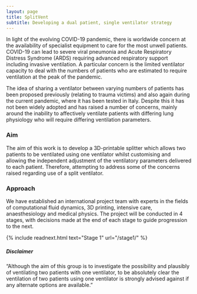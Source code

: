 ```yaml
---
layout: page
title: SplitVent
subtitle: Developing a dual patient, single ventilator strategy
---
```


In light of the evolving COVID-19 pandemic, there is worldwide concern at the availability of specialist equipment to care for the most unwell patients. COVID-19 can lead to severe viral pneumonia and Acute Respiratory Distress Syndrome (ARDS) requiring advanced respiratory support including invasive ventilation.
A particular concern is the limited ventilator capacity to deal with the numbers of patients who are estimated to require ventilation at the peak of the pandemic.

The idea of sharing a ventilator between varying numbers of patients has been proposed previously (relating to trauma victims) and also again during the current pandemic, where it has been tested in Italy. Despite this it has not been widely adopted and has raised a number of concerns, mainly around the inability to affectively ventilate patients with differing lung physiology who will require differing ventilation parameters. 

### Aim

The aim of this work is to develop a 3D-printable splitter which allows two patients to be ventilated using one ventilator whilst customising and allowing the independent adjustment of the ventilatory parameters delivered to each patient. Therefore, attempting to address some of the concerns raised regarding use of a split ventilator.

### Approach

We have established an international project team with experts in the fields of computational fluid dynamics, 3D printing, intensive care, anaesthesiology and medical physics. The project will be conducted in 4 stages, with decisions made at the end of each stage to guide progression to the next.

{% include readnext.html text="Stage 1" url="/stage1/" %}

##### Disclaimer

<p class="text-muted">
“Although the aim of this group is to investigate the possibility and plausibly of ventilating two patients with one ventilator, to be absolutely clear the ventilation of two patients using one ventilator is strongly advised against if any alternate options are available.”
</p>

